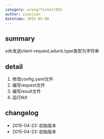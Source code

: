 ```yaml
---
category: wrong/format/055
author: xiaojian
datetime: 2015-05-08
---
```


## summary

sdk发送client-request,adunit.type类型为字符串

## detail

1. 修改config.yaml文件
1. 编写request文件
1. 编写result文件
1. 运行tkit

## changelog

- 2015-04-23: 初始版本
- 2015-04-23: 初始版本